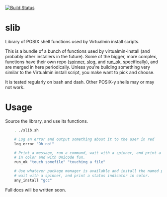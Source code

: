 [![Build Status](https://travis-ci.org/virtualmin/slib.svg?branch=master)](https://travis-ci.org/virtualmin/slib)

# slib
Library of POSIX shell functions used by Virtualmin install scripts.

This is a bundle of a bunch of functions used by virtualmin-install (and probably other installers in the future). Some of the bigger, more complex, functions have their own repo ([spinner](/swelljoe/spinner), [slog](/swelljoe/slog), and [run_ok](/swelljoe/run_ok), specifically), and are merged in here periodically. Unless you're building something very similar to the Virtualmin install script, you make want to pick and choose.

It is tested regularly on bash and dash. Other POSIX-y shells may or may not work.

# Usage

Source the library, and use its functions.

```bash
    . ./slib.sh

    # Log an error and output something about it to the user in red
    log_error "Oh no!"

    # Print a message, run a command, wait with a spinner, and print a status indicator,
    # in color and with Unicode fun.
    run_ok "touch somefile" "touching a file"

    # Use whatever package manager is available and install the named package
    # wait with a spinner, and print a status indicator in color.
    any_install "gcc"
```

Full docs will be written soon.
